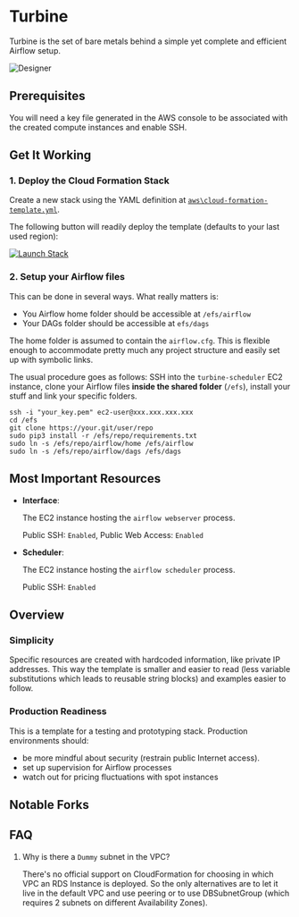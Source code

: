 # Turbine

Turbine is the set of bare metals behind a simple yet complete and efficient Airflow setup.

![Designer](https://raw.githubusercontent.com/villasv/turbine/master/aws/cloud-formation-designer.png)

## Prerequisites

You will need a key file generated in the AWS console to be associated with the created compute instances and enable SSH.

## Get It Working

### 1. Deploy the Cloud Formation Stack

Create a new stack using the YAML definition at [`aws\cloud-formation-template.yml`](https://raw.githubusercontent.com/villasv/turbine/master/aws/cloud-formation-template.yml).
    
The following button will readily deploy the template (defaults to your last used region):
    
[![Launch Stack](https://s3.amazonaws.com/cloudformation-examples/cloudformation-launch-stack.png)](https://console.aws.amazon.com/cloudformation/home#/stacks/new?templateURL=https://s3.amazonaws.com/villasv/turbine/aws/cloud-formation-template.yml)

### 2. Setup your Airflow files

This can be done in several ways. What really matters is:

- You Airflow home folder should be accessible at `/efs/airflow`
- Your DAGs folder should be accessible at `efs/dags`

The home folder is assumed to contain the `airflow.cfg`. This is flexible enough to accommodate pretty much any project structure and easily set up with symbolic links. 

The usual procedure goes as follows: SSH into the `turbine-scheduler` EC2 instance, clone your Airflow files **inside the shared folder** (`/efs`), install your stuff and link your specific folders.

```
ssh -i "your_key.pem" ec2-user@xxx.xxx.xxx.xxx
cd /efs
git clone https://your.git/user/repo
sudo pip3 install -r /efs/repo/requirements.txt
sudo ln -s /efs/repo/airflow/home /efs/airflow
sudo ln -s /efs/repo/airflow/dags /efs/dags
```

## Most Important Resources

- **Interface**:

    The EC2 instance hosting the `airflow webserver` process.

    Public SSH: `Enabled`, Public Web Access: `Enabled`

- **Scheduler**:

    The EC2 instance hosting the `airflow scheduler` process.

    Public SSH: `Enabled`

## Overview

### Simplicity
Specific resources are created with hardcoded information, like private IP addresses.
This way the template is smaller and easier to read (less variable substitutions which leads to reusable string blocks) and examples easier to follow.

### Production Readiness
This is a template for a testing and prototyping stack. Production environments should:

- be more mindful about security (restrain public Internet access).
- set up supervision for Airflow processes
- watch out for pricing fluctuations with spot instances

## Notable Forks


## FAQ

1. Why is there a `Dummy` subnet in the VPC?

    There's no official support on CloudFormation for choosing in which VPC an RDS Instance is deployed. So the only alternatives are to let it live in the default VPC and use peering or to use DBSubnetGroup (which requires 2 subnets on different Availability Zones).